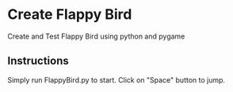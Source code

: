 # Create Flappy Bird
Create and Test Flappy Bird using python and pygame

## Instructions
Simply run FlappyBird.py to start.
Click on "Space" button to jump.

